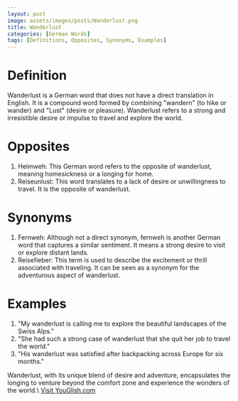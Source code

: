 ```yaml
---
layout: post
image: assets/images/posts/Wanderlust.png
title: Wanderlust
categories: [German Words]
tags: [Definitions, Opposites, Synonyms, Examples]
---
```


# Definition
Wanderlust is a German word that does not have a direct translation in English. It is a compound word formed by combining "wandern" (to hike or wander) and "Lust" (desire or pleasure). Wanderlust refers to a strong and irresistible desire or impulse to travel and explore the world.

# Opposites
1. Heimweh: This German word refers to the opposite of wanderlust, meaning homesickness or a longing for home.
2. Reiseunlust: This word translates to a lack of desire or unwillingness to travel. It is the opposite of wanderlust.

# Synonyms
1. Fernweh: Although not a direct synonym, fernweh is another German word that captures a similar sentiment. It means a strong desire to visit or explore distant lands.
2. Reisefieber: This term is used to describe the excitement or thrill associated with traveling. It can be seen as a synonym for the adventurous aspect of wanderlust.

# Examples
1. "My wanderlust is calling me to explore the beautiful landscapes of the Swiss Alps."
2. "She had such a strong case of wanderlust that she quit her job to travel the world."
3. "His wanderlust was satisfied after backpacking across Europe for six months."

Wanderlust, with its unique blend of desire and adventure, encapsulates the longing to venture beyond the comfort zone and experience the wonders of the world.\ <a id="yg-widget-0" class="youglish-widget" data-query="Wanderlust" data-lang="german" data-components="8412" data-auto-start="0" data-bkg-color="theme_light" data-title="How%20to%20pronounce%20Wanderlust%20in%20German"  rel="nofollow" href="https://youglish.com">Visit YouGlish.com</a><script async src="https://youglish.com/public/emb/widget.js" charset="utf-8"></script>